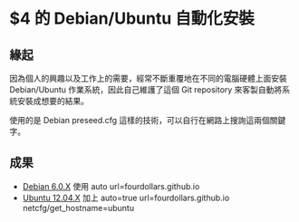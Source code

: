 # $4 的 Debian/Ubuntu 自動化安裝

## 緣起

因為個人的興趣以及工作上的需要，經常不斷重覆地在不同的電腦硬體上面安裝 Debian/Ubuntu 作業系統，因此自己維護了這個 Git repository 來客製自動將系統安裝成想要的結果。

使用的是 Debian preseed.cfg 這樣的技術，可以自行在網路上搜詢這兩個關鍵字。

## 成果

* [Debian 6.0.X](https://fourdollars.github.io/d-i/squeeze/index.html) 使用 auto url=fourdollars.github.io
* [Ubuntu 12.04.X](https://fourdollars.github.io/d-i/precise/index.html) 加上 auto=true url=fourdollars.github.io netcfg/get_hostname=ubuntu
